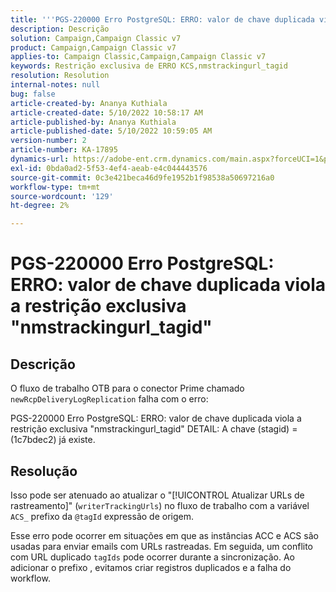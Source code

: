 ```yaml
---
title: '''PGS-220000 Erro PostgreSQL: ERRO: valor de chave duplicada viola a restrição exclusiva "nmstrackingurl_tagid"'
description: Descrição
solution: Campaign,Campaign Classic v7
product: Campaign,Campaign Classic v7
applies-to: Campaign Classic,Campaign,Campaign Classic v7
keywords: Restrição exclusiva de ERRO KCS,nmstrackingurl_tagid
resolution: Resolution
internal-notes: null
bug: false
article-created-by: Ananya Kuthiala
article-created-date: 5/10/2022 10:58:17 AM
article-published-by: Ananya Kuthiala
article-published-date: 5/10/2022 10:59:05 AM
version-number: 2
article-number: KA-17895
dynamics-url: https://adobe-ent.crm.dynamics.com/main.aspx?forceUCI=1&pagetype=entityrecord&etn=knowledgearticle&id=04840e17-50d0-ec11-a7b5-0022480a8e40
exl-id: 0bda0ad2-5f53-4ef4-aeab-e4c044443576
source-git-commit: 0c3e421beca46d9fe1952b1f98538a50697216a0
workflow-type: tm+mt
source-wordcount: '129'
ht-degree: 2%

---
```


# PGS-220000 Erro PostgreSQL: ERRO: valor de chave duplicada viola a restrição exclusiva &quot;nmstrackingurl_tagid&quot;

## Descrição


O fluxo de trabalho OTB para o conector Prime chamado `newRcpDeliveryLogReplication` falha com o erro:

PGS-220000 Erro PostgreSQL: ERRO: valor de chave duplicada viola a restrição exclusiva &quot;nmstrackingurl_tagid&quot; DETAIL: A chave (stagid) = (1c7bdec2) já existe.


## Resolução


Isso pode ser atenuado ao atualizar o &quot;[!UICONTROL Atualizar URLs de rastreamento]&quot; (`writerTrackingUrls`) no fluxo de trabalho com a variável `ACS_` prefixo da `@tagId` expressão de origem.

Esse erro pode ocorrer em situações em que as instâncias ACC e ACS são usadas para enviar emails com URLs rastreadas. Em seguida, um conflito com URL duplicado `tagIds` pode ocorrer durante a sincronização. Ao adicionar o prefixo , evitamos criar registros duplicados e a falha do workflow.
